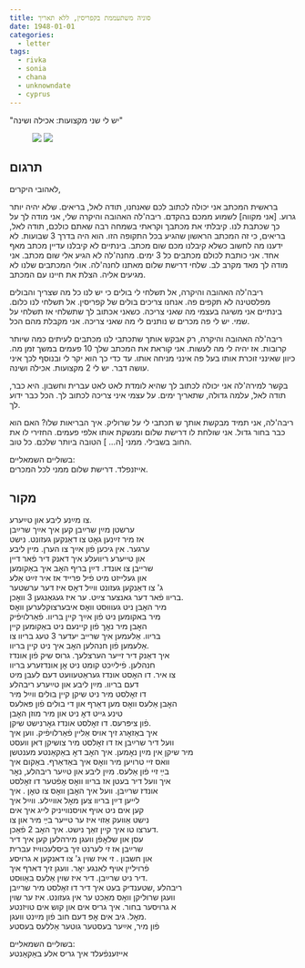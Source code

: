 ```yaml
---
title: סוניה משתעממת בקפריסין, ללא תאריך
date: 1948-01-01
categories:
  - letter
tags:
  - rivka
  - sonia
  - chana
  - unknowndate
  - cyprus
---
```


"יש לי שני מקצועות: אכילה ושינה"

<figure class="half">
    <a  href="/pupko-papers/assets/images/1948-01-01-sonia-1.jpg">
    <img src="/pupko-papers/assets/images/1948-01-01-sonia-1.jpg"></a>
    <a  href="/pupko-papers/assets/images/1948-01-01-sonia-2.jpg">
    <img src="/pupko-papers/assets/images/1948-01-01-sonia-2.jpg"></a>
</figure>

## תרגום
לאהובי היקרים,

בראשית המכתב אני יכולה לכתוב לכם שאנחנו, תודה לאל, בריאים. שלא יהיה יותר גרוע.
[אני מקווה]
לשמוע ממכם בהקדם. ריבה'לה האהובה והיקרה שלי, אני מודה לך על כך שכתבת לנו.
קיבלתי את מכתבך וקראתי בשמחה רבה שאתם כולכם, תודה לאל, בריאים, כי זה המכתב הראשון
שהגיע בכל התקופה הזו. הוא היה בדרך 3 שבועות. לא ידענו מה לחשוב כשלא קיבלנו מכם שום
מכתב. בינתיים לא קיבלנו עדיין מכתב מאף אחד. אני כותבת לכולם מכתבים כל 3 ימים. מחנה'לה
לא הגיע אלי שום מכתב. אני מודה לך מאד מקרב לב. שלחי דרישת שלום מאתנו לחנה'לה. אולי
המכתבים שלנו לא מגיעים אליה. הצלת את חיינו עם המכתב.

ריבה'לה האהובה והיקרה, אל תשלחי לי בולים כי יש לנו כל מה שצריך והבולים מפלסטינה לא
תקפים פה. אנחנו צריכים בולים של קפריסין. אל תשלחי לנו כלום. בינתיים אני משיגה בעצמי מה
שאני צריכה. כשאני אכתוב לך שתשלחי אז תשלחי על שמי. יש לי פה מכרים ש נותנים לי מה שאני
צריכה. אני מקבלת מהם הכל.

ריבה'לה האהובה והיקרה, רק אבקש אותך שתכתבי לנו מכתבים לעיתים כמה שיותר קרובות.
אז יהיה לי מה לעשות. אני קוראת את המכתב שלך 10 פעמים במשך זמן מה. כיוון שאינני זוכרת
אותו בעל פה אינני מניחה אותו. עד כדי כך הוא יקר לי ובנוסף לכך איני עושה דבר. יש לי 2
מקצועות. אכילה ושינה.

בקשר למירה'לה אני יכולה לכתוב לך שהיא לומדת לאט לאט עברית וחשבון. היא כבר, תודה לאל,
עלמה גדולה, שתאריך ימים.
על עצמי איני צריכה לכתוב לך. הכל כבר ידוע לך.

ריבה'לה, אני תמיד מבקשת אותך ש תכתבי לי על שרוליק. איך הבריאות שלו? האם הוא כבר בחור
גדול. אני שולחת לו דרישת שלום ומנשקת אותו אלפי פעמים. החזירי לו את החוב בשבילי.
ממני [ה... ] הטובה ביותר שלכם. כל טוב.

בשוליים השמאליים:  
אייזנפלד. דרישת שלום ממני לכל המכרים.


## מקור

צו מײַנע ליבע און טײַערע.  
ערשטן מײַן שרײַבן קען איך אײַך שרײַבן  
אז מיר זײַנען גאׇט צו דאַנקען געזונט.  נישט   
ערגער.  אין גיכען פֿון אײַך צו הערן. מיין ליבע  
און טייערע ריוועלע  איך דאנק דיר פֿאר דיין  
שרייבן צו אונדז.  דײַן בריף האׇב איך באַקומען  
און געלייזט מיט פֿיל פרייד אז איר זײַט אַלע  
ג' צו דאַנקען געזונט ווײַל דאׇס איז דער ערשטער  
בריוו פֿאר דער גאנצער צײַט.  ער איז געגאַנגען 3 וואׇכן.  
מיר האׇבן ניט געוווּסט וואׇס איבערצוקלערען וואׇס  
מיר באקומען ניט פֿון אײַך קיין בריוו. פֿאַרלויפֿיק  
האׇבן מיר נאׇך פֿון קיינעם ניט באַקומען קיין  
בריוו. אַלעמען איך שרייב יעדער 3 טעג בריוו צו  
אַלעמען  פֿון חנהלען האׇב איך ניט קיין בריוו.  
איך דאַנק דיר זייער הערצלעך.  גרוס שיק פֿון אונדז  
חנהלען. פֿילײַכט קומט ניט אׇן אונדזערע  בריוו  
צו איר.  דו האׇסט אונדז געראַטעוועט דעם לעבן מיט  
דעם בריוו.  מײַן ליבע און טײַערע ריבהלע  
דו זאׇלסט מיר ניט שיקן קיין בולים ווײַל מיר  
האׇבן אַלעס וואׇס מען דאַרף און די בולים פֿון פּאלעס  
טינע גייט דאׇ ניט און מיר מוזן האׇבן  
פֿון ציפּרעס. דו זאׇלסט אונדז גאׇרנישט שיקן.  
איך באַזאׇרג זיך אויס אַליין פֿאַרלויפֿיק.  ווען איך  
וועל דיר שרײַבן אז דו זאׇלסט מיר צושיקן דאן וועסט  
מיר שיקן אין מײַן נאׇמען. איך האׇב דאׇ באַקאַנטע מענטשן  
וואׄס זיי טרויען מיר וואׇס איך באַדאַרף. באַקום איך  
בײַ זיי פֿון אַלעס.  מײַן ליבע און טײַער ריבהלע, נאׇר  
איך וועל דיר בעטן אז בריוו וואׇס אׇפֿטער דו זאׇלסט  
אונדז שרײַבן. וועל איך האׇבן וואׇס צו טאׇן .  איך   
לייען דײַן בריוו צען מאׇל אווײַלע.  ווײַל איך   
קען אים ניט אויף אויסנווייניק לייג איך אים   
נישט אַוועק אַזוי איז ער טייער בײַ מיר און צו   
דערצו טו איך קיין זאַך נישט.  איך האׇב  2 פֿאַכן.  
עסן און שלאׇפֿן  וועגן מירהלען קען איך דיר  
שרײַבן אז זי לערנט זיך ביסלעכווײַז עברית  
און חשבון .  זי איז שוין ג' צו דאנקען א גרויסע  
פֿרויליין אויף לאנגע יאׇר.  וועגן זיך דארף איך   
דיר ניט שרײַבן.   דיר איז שוין אַלעס באַווּסט.  
ריבהלע ,שטענדיק בעט איך דיר דו זאׇלסט מיר שרײַבן  
וועגן שרוליקן וואׇס מאַכט ער אין געזונט.  איז ער שוין  
א גרויסער בחור.  איך גריס אים און קוש אים טויזנטע  
מאׇל.  גיב אים אׇפּ דעם חוב פֿון מײַנט וועגן.   
פֿון מיר, אײַער בעסטער גוטער    אַללעס בעסטע  
  
בשוליים השמאליים:  
אייזענפֿעלד איך גריס אלע באַקאַנטע
